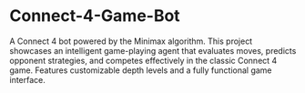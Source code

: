 # Connect-4-Game-Bot
A Connect 4 bot powered by the Minimax algorithm. This project showcases an intelligent game-playing agent that evaluates moves, predicts opponent strategies, and competes effectively in the classic Connect 4 game. Features customizable depth levels and a fully functional game interface.

